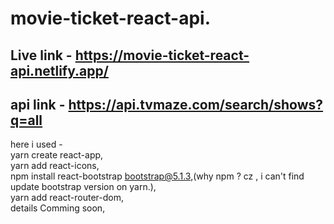 # movie-ticket-react-api.
## Live link - https://movie-ticket-react-api.netlify.app/
## api link - https://api.tvmaze.com/search/shows?q=all
here i used - <br/>
yarn create react-app,<br/>
yarn add react-icons,<br/>
npm install react-bootstrap bootstrap@5.1.3,(why npm ? cz , i can't find update bootstrap version on yarn.),<br/>
yarn add react-router-dom,<br/>
details Comming soon,
